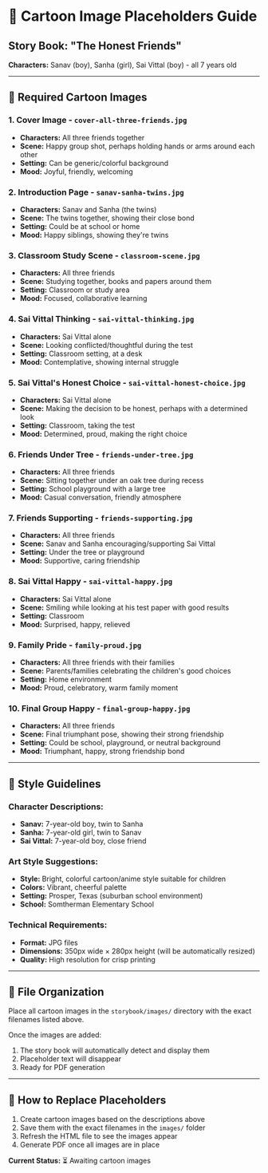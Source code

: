# 🎨 Cartoon Image Placeholders Guide

## Story Book: "The Honest Friends"
**Characters:** Sanav (boy), Sanha (girl), Sai Vittal (boy) - all 7 years old

---

## 📸 Required Cartoon Images

### 1. **Cover Image** - `cover-all-three-friends.jpg`
- **Characters:** All three friends together
- **Scene:** Happy group shot, perhaps holding hands or arms around each other
- **Setting:** Can be generic/colorful background
- **Mood:** Joyful, friendly, welcoming

### 2. **Introduction Page** - `sanav-sanha-twins.jpg`
- **Characters:** Sanav and Sanha (the twins)
- **Scene:** The twins together, showing their close bond
- **Setting:** Could be at school or home
- **Mood:** Happy siblings, showing they're twins

### 3. **Classroom Study Scene** - `classroom-scene.jpg`
- **Characters:** All three friends
- **Scene:** Studying together, books and papers around them
- **Setting:** Classroom or study area
- **Mood:** Focused, collaborative learning

### 4. **Sai Vittal Thinking** - `sai-vittal-thinking.jpg`
- **Characters:** Sai Vittal alone
- **Scene:** Looking conflicted/thoughtful during the test
- **Setting:** Classroom setting, at a desk
- **Mood:** Contemplative, showing internal struggle

### 5. **Sai Vittal's Honest Choice** - `sai-vittal-honest-choice.jpg`
- **Characters:** Sai Vittal alone
- **Scene:** Making the decision to be honest, perhaps with a determined look
- **Setting:** Classroom, taking the test
- **Mood:** Determined, proud, making the right choice

### 6. **Friends Under Tree** - `friends-under-tree.jpg`
- **Characters:** All three friends
- **Scene:** Sitting together under an oak tree during recess
- **Setting:** School playground with a large tree
- **Mood:** Casual conversation, friendly atmosphere

### 7. **Friends Supporting** - `friends-supporting.jpg`
- **Characters:** All three friends
- **Scene:** Sanav and Sanha encouraging/supporting Sai Vittal
- **Setting:** Under the tree or playground
- **Mood:** Supportive, caring friendship

### 8. **Sai Vittal Happy** - `sai-vittal-happy.jpg`
- **Characters:** Sai Vittal alone
- **Scene:** Smiling while looking at his test paper with good results
- **Setting:** Classroom
- **Mood:** Surprised, happy, relieved

### 9. **Family Pride** - `family-proud.jpg`
- **Characters:** All three friends with their families
- **Scene:** Parents/families celebrating the children's good choices
- **Setting:** Home environment
- **Mood:** Proud, celebratory, warm family moment

### 10. **Final Group Happy** - `final-group-happy.jpg`
- **Characters:** All three friends
- **Scene:** Final triumphant pose, showing their strong friendship
- **Setting:** Could be school, playground, or neutral background
- **Mood:** Triumphant, happy, strong friendship bond

---

## 🎨 Style Guidelines

### Character Descriptions:
- **Sanav:** 7-year-old boy, twin to Sanha
- **Sanha:** 7-year-old girl, twin to Sanav  
- **Sai Vittal:** 7-year-old boy, close friend

### Art Style Suggestions:
- **Style:** Bright, colorful cartoon/anime style suitable for children
- **Colors:** Vibrant, cheerful palette
- **Setting:** Prosper, Texas (suburban school environment)
- **School:** Somtherman Elementary School

### Technical Requirements:
- **Format:** JPG files
- **Dimensions:** 350px wide × 280px height (will be automatically resized)
- **Quality:** High resolution for crisp printing

---

## 📁 File Organization

Place all cartoon images in the `storybook/images/` directory with the exact filenames listed above.

Once the images are added:
1. The story book will automatically detect and display them
2. Placeholder text will disappear
3. Ready for PDF generation

---

## 🔄 How to Replace Placeholders

1. Create cartoon images based on the descriptions above
2. Save them with the exact filenames in the `images/` folder
3. Refresh the HTML file to see the images appear
4. Generate PDF once all images are in place

**Current Status:** ⏳ Awaiting cartoon images 